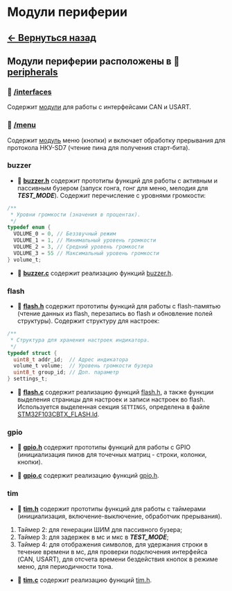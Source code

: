 # Модули периферии

## **[<- Вернуться назад](../../middlewares/README.md)**

## Модули периферии расположены в 📂 **[peripherals](../peripherals/)**

### 📂 **[/interfaces](./interfaces/)**

Содержит [модули](./interfaces/README.md) для работы с интерфейсами CAN и USART.

### 📂 **[/menu](./menu/)**

Содержит [модуль](./menu/README.md) меню (кнопки) и включает обработку прерывания для протокола НКУ-SD7 (чтение пина для получения старт-бита).

### **buzzer**

- 📄 <a id="buzzer_h"></a> **[buzzer.h](./buzzer.h)** содержит прототипы функций для работы с активным и пассивным бузером (запуск гонга, гонг для меню, мелодия для **_TEST_MODE_**).
  Содержит перечисление с уровнями громкости:

```c
/**
 * Уровни громкости (значения в процентах).
 */
typedef enum {
  VOLUME_0 = 0, // Беззвучный режим
  VOLUME_1 = 1, // Минимальный уровень громкости
  VOLUME_2 = 3, // Средний уровень громкости
  VOLUME_3 = 55 // Максимальный уровень громкости
} volume_t;
```

- 📄 **[buzzer.c](./buzzer.c)** содержит реализацию функций [buzzer.h](#buzzer_h).

### **flash**

- 📄 <a id="flash_h"></a> **[flash.h](./flash.h)** содержит прототипы функций для работы с flash-памятью (чтение данных из flash, перезапись во flash и обновление полей структуры).
  Содержит структуру для настроек:

```c
/**
 * Структура для хранения настроек индикатора.
 */
typedef struct {
  uint8_t addr_id;  // Адрес индикатора
  volume_t volume;  // Уровень громкости бузера
  uint8_t group_id; // Доп. параметр
} settings_t;
```

- 📄 **[flash.c](./flash.c)** содержит реализацию функций [flash.h](#flash_h), а также функции выделения страницы для настроек и записи настроек во flash. Используется выделенная секция `SETTINGS`, определена в файле [STM32F103CBTX_FLASH.ld](../../../CubeMX/STM32F103CBTX_FLASH.ld).

### **gpio**

- 📄 <a id="gpio_h"></a> **[gpio.h](./gpio.h)** содержит прототипы функций для работы с GPIO (инициализация пинов для точечных матриц - строки, колонки, кнопки).

- 📄 **[gpio.c](./gpio.c)** содержит реализацию функций [gpio.h](#gpio_h).

### **tim**

- 📄 <a id="tim_h"></a> **[tim.h](./tim.h)** содержит прототипы функций для работы с таймерами (инициализация, включение-выключение, обработчик прерывания).

1. Таймер 2: для генерации ШИМ для пассивного бузера;
2. Таймер 3: для задержек в мс и мкс в **_TEST_MODE_**;
3. Таймер 4: для отображения символов, для удержания строки в течение времени в мс, для проверки подключения интерфейса (CAN, USART), для отсчета времени бездействия кнопок в режиме меню, для периодичности тона.

- 📄 **[tim.c](./tim.c)** содержит реализацию функций [tim.h](#tim_h).
